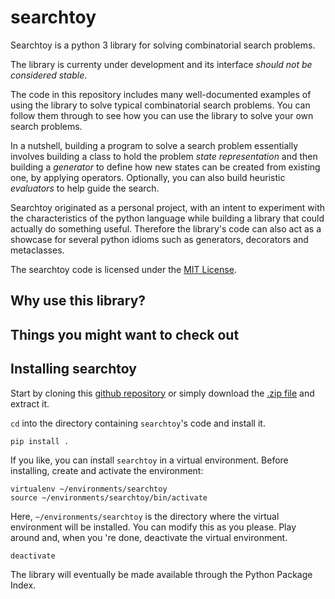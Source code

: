 # searchtoy
Searchtoy is a python 3 library for solving combinatorial search problems.

The library is currenty under development and its interface _should not be
considered stable_.

The code in this repository includes many well-documented examples of using
the library to solve typical combinatorial search problems. You can follow
them through to see how you can use the library to solve your own search
problems.

In a nutshell, building a program to solve a search problem essentially
involves building a class to hold the problem _state representation_ and then
building a _generator_ to define how new states can be created from existing
one, by applying operators. Optionally, you can also build heuristic
_evaluators_ to help guide the search.

Searchtoy originated as a personal project, with an intent to experiment with
the characteristics of the python language while building a library that could
actually do something useful. Therefore the library's code can also act as a
showcase for several python idioms such as generators, decorators and
metaclasses.

The searchtoy code is licensed under the
[MIT License](https://github.com/boukeas/sherlock/blob/master/LICENSE).

## Why use this library?

## Things you might want to check out

## Installing searchtoy

Start by cloning this [github repository](https://github.com/boukeas/searchtoy.git) or
simply download the [.zip file](https://github.com/boukeas/searchtoy/archive/master.zip)
and extract it.

``cd`` into the directory containing ``searchtoy``'s code and install it.

    pip install .

If you like, you can install ``searchtoy`` in a virtual environment. Before installing,
create and activate the environment:

    virtualenv ~/environments/searchtoy
    source ~/environments/searchtoy/bin/activate

Here, ``~/environments/searchtoy`` is the directory where the virtual environment
will be installed. You can modify this as you please. Play around and, when you 're
done, deactivate the virtual environment.

    deactivate

The library will eventually be made available through the Python Package Index.
